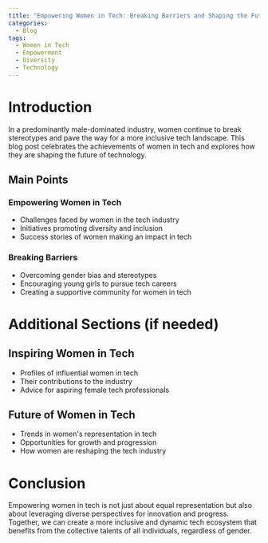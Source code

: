 ```yaml
---
title: "Empowering Women in Tech: Breaking Barriers and Shaping the Future"
categories:
  - Blog
tags:
  - Women in Tech
  - Empowerment
  - Diversity
  - Technology
---
```


# Introduction
In a predominantly male-dominated industry, women continue to break stereotypes and pave the way for a more inclusive tech landscape. This blog post celebrates the achievements of women in tech and explores how they are shaping the future of technology.

## Main Points
### Empowering Women in Tech
- Challenges faced by women in the tech industry
- Initiatives promoting diversity and inclusion
- Success stories of women making an impact in tech

### Breaking Barriers
- Overcoming gender bias and stereotypes
- Encouraging young girls to pursue tech careers
- Creating a supportive community for women in tech

# Additional Sections (if needed)
## Inspiring Women in Tech
- Profiles of influential women in tech
- Their contributions to the industry
- Advice for aspiring female tech professionals

## Future of Women in Tech
- Trends in women's representation in tech
- Opportunities for growth and progression
- How women are reshaping the tech industry

# Conclusion
Empowering women in tech is not just about equal representation but also about leveraging diverse perspectives for innovation and progress. Together, we can create a more inclusive and dynamic tech ecosystem that benefits from the collective talents of all individuals, regardless of gender.